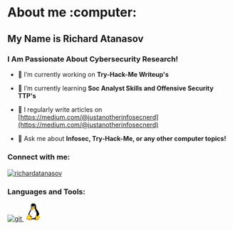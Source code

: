 <h1>About me :computer:</h1> 
<h2>My Name is Richard Atanasov</h2>
<h3>I Am Passionate About Cybersecurity Research!</h3>

- 🔭 I’m currently working on **Try-Hack-Me Writeup's**

- 🌱 I’m currently learning **Soc Analyst Skills and Offensive Security TTP's**

- 📝 I regularly write articles on [https://medium.com/@justanotherinfosecnerd](https://medium.com/@justanotherinfosecnerd)

- 💬 Ask me about **Infosec, Try-Hack-Me, or any other computer topics!**

<h3 align="left">Connect with me:</h3>
<p align="left">
<a href="https://linkedin.com/in/richardatanasov" target="blank"><img align="center" src="https://raw.githubusercontent.com/rahuldkjain/github-profile-readme-generator/master/src/images/icons/Social/linked-in-alt.svg" alt="richardatanasov" height="30" width="40" /></a>
</p>

<h3 align="left">Languages and Tools:</h3>
<p align="left"> <a href="https://git-scm.com/" target="_blank" rel="noreferrer"> <img src="https://www.vectorlogo.zone/logos/git-scm/git-scm-icon.svg" alt="git" width="40" height="40"/> </a> <a href="https://www.linux.org/" target="_blank" rel="noreferrer"> <img src="https://raw.githubusercontent.com/devicons/devicon/master/icons/linux/linux-original.svg" alt="linux" width="40" height="40"/> </a> </p>

